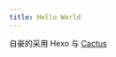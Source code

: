 ```yaml
---
title: Hello World
---
```


自豪的采用 Hexo 与 [Cactus](https://github.com/probberechts/hexo-theme-cactus)
